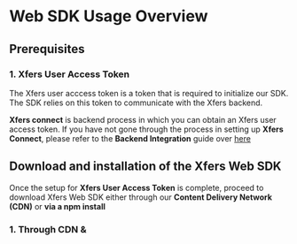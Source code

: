 # Web SDK Usage Overview

## Prerequisites

### 1. Xfers User Access Token

The Xfers user acccess token is a token that is required to initialize our SDK. The SDK relies on this token to communicate with the Xfers backend. 

**Xfers connect** is backend process in which you can obtain an Xfers user access token. If you have not gone through the process in setting up **Xfers Connect**, please refer to the **Backend Integration** guide over [here](https://github.com/Xfers/xfers-sdk/wiki/Backend-requirements-for-SDK) 

## Download and installation of the Xfers Web SDK

Once the setup for **Xfers User Access Token** is complete, proceed to download Xfers Web SDK either through our **Content Delivery Network (CDN)** or **via a npm install**


### 1. Through CDN & <script> Tag

Add the following lines into the corresponding HTML file's `<head></head>` section:

```html
<link rel="stylesheet" href="https://maxcdn.bootstrapcdn.com/bootstrap/3.3.7/css/bootstrap.min.css" integrity="sha384-BVYiiSIFeK1dGmJRAkycuHAHRg32OmUcww7on3RYdg4Va+PmSTsz/K68vbdEjh4u" crossorigin="anonymous">

<!-- The following files can also be downloaded from the js folder in this repository -->
<script src="https://cdn.jsdelivr.net/gh/Xfers/xfers-sdk@d1e3719030740a2676f07508175f87584588950d/JavaScript/dist/vendors~xfers.bundle.js"></script>
<script src="https://cdn.jsdelivr.net/gh/Xfers/xfers-sdk@d1e3719030740a2676f07508175f87584588950d/JavaScript/dist/xfers.bundle.js"></script>

```

Note that the Xfers Web SDK requires a mounting point on a HTML DOM. Add the following line into the same HTML file `<body></body>` section:

```html
<!-- The ID of the DOM element is to be used to instantiate Web SDK later -->
<!-- Make sure the following line is executed before the instantiation in the next segment -->
<div id="xfers_elements"></div>
```

Next step, initialize the components by adding the following javascript into the same `<body></body>` section. This is required on all the pages that uses the Xfers SDK 

```html
<script type="text/javascript">
  
  // Paste your own Xfers User Access Token here
  const accessToken = 'insert the xfers user access token here upon retrieving it from your server backend'  
  
  /* Instantiation takes in two parameters:
   * 1st param => mountingElementId: 'xfers_elements'
   * 2nd param => accessToken: e.g. - 'YTB7iKVauTzJ8zyk6cJ4ooTOUGJMG-SYDPxFNFTDs4Z'
   * 3rd param => options: {
   *                    country: 'sg' OR 'id' // To specify the country the SDK is used in
   *                    test: true // To specify a sandbox environment
   *               } 
   */
  const xfers = new Xfers("xfers_elements", accessToken, { country: "sg", test: true });
  
</script>
```

Next step, trigger the SDK flows by executing the following command:

```javascript
const paymentFlowParam = { amount: 3000, currency: 'SGD', orderId: 'AZ03283' }
xfers.startPaymentFlow(paymentFlowParam);
```

## Flows Available & Documentations

### Verification
* startVerificationFlow (Coming Soon)

### Transaction
#### 1. startManageBankFlow
```javascript
// Example:
xfers.startManageBankFlow();
```
Manage Bank Flow allows merchant to provide users a way to add, edit and delete bank accounts.
- All users must have a verified bank accounts in order to user Xfers wallets.

#### 2. startPaymentFlow(paymentParamsObject)
```javascript
@param {String} amount - [REQUIRED] The charge amount imposed on user.
@param {String} currency - [REQUIRED]The currency applied onto the charge amount.
@param {String} orderId - [REQUIRED] Unique ref no provided by you to prevent double charging, this cannot be repeated

// Example:
const paymentParamsObject = {
  amount: '3000',
  currency: 'SGD',
  orderId: 'AZ30183'
}
```
Payment Flow allows merchant to create a charge on users' Xfers Wallets.

- If there is enough balance, the flow will deduct the fund from users' Xfers Wallets automatically and move it to Merchants' Xfers Wallets.
- If there isn't enough balance, the flow will guide users on how to top-up Xfers Wallets.
- It will check if transacting users have a verified bank account added. If not, it will guide the user to go through the process of linking a verified bank account. 
- It will check if transacting users are KYC-verified. If verification is required, it will guide the users to go through Verification process.
---
#### 3. startTopUpFlow
```javascript
// Example:
xfers.startTopUpFlow();
```
Top-up Flow allows merchant to provide users a way to credit funds into the Xfers wallet for future use.
- It will provide users a detailed instructions to top-up to Xfers wallet.
- It will check if transacting users have a verified bank account added. If not, it will guide the user to go through the process of linking a verified bank account. 
- It will check if transacting users are KYC-verified. If verification is required, it will guide the users to go through Verification process.

#### 4. startWithdrawalFlow
```javascript
// Example:
xfers.startWithdrawalFlow();
```
Withdrawal Flow allows merchant to provide users a way to withdrawal funds from the Xfers wallet to their verified bank accounts.
- It will check if transacting users have a verified bank account added. If not, it will guide the user to go through the process of linking a verified bank account. 
- It will check if transacting users are KYC-verified. If verification is required, it will guide the users to go through Verification process.

## Example:
https://cl.ly/81869d7de1b4
